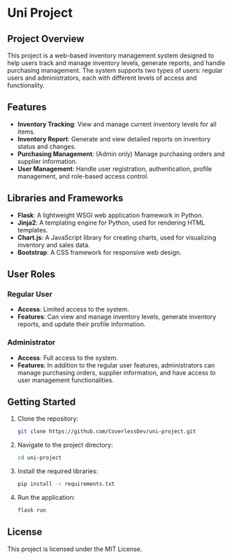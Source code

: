 # Uni Project

## Project Overview
This project is a web-based inventory management system designed to help users track and manage inventory levels, generate reports, and handle purchasing management. The system supports two types of users: regular users and administrators, each with different levels of access and functionality.

## Features
- **Inventory Tracking**: View and manage current inventory levels for all items.
- **Inventory Report**: Generate and view detailed reports on inventory status and changes.
- **Purchasing Management**: (Admin only) Manage purchasing orders and supplier information.
- **User Management**: Handle user registration, authentication, profile management, and role-based access control.

## Libraries and Frameworks
- **Flask**: A lightweight WSGI web application framework in Python.
- **Jinja2**: A templating engine for Python, used for rendering HTML templates.
- **Chart.js**: A JavaScript library for creating charts, used for visualizing inventory and sales data.
- **Bootstrap**: A CSS framework for responsive web design.

## User Roles
### Regular User
- **Access**: Limited access to the system.
- **Features**: Can view and manage inventory levels, generate inventory reports, and update their profile information.

### Administrator
- **Access**: Full access to the system.
- **Features**: In addition to the regular user features, administrators can manage purchasing orders, supplier information, and have access to user management functionalities.

## Getting Started
1. Clone the repository:
    ```sh
    git clone https://github.com/CoverlessDev/uni-project.git
    ```
2. Navigate to the project directory:
    ```sh
    cd uni-project
    ```
3. Install the required libraries:
    ```sh
    pip install -r requirements.txt
    ```
4. Run the application:
    ```sh
    flask run
    ```

## License
This project is licensed under the MIT License.